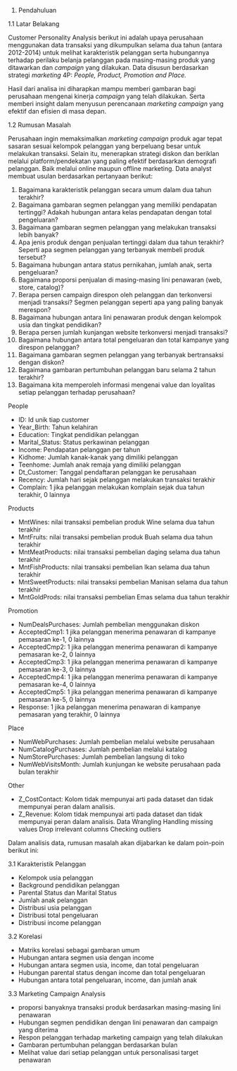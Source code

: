 1. Pendahuluan

1.1 Latar Belakang

Customer Personality Analysis berikut ini adalah upaya perusahaan menggunakan data transaksi yang dikumpulkan selama dua tahun (antara 2012-2014) untuk melihat karakteristik pelanggan serta hubungannya terhadap perilaku belanja pelanggan pada masing-masing produk yang ditawarkan dan *campaign* yang dilakukan. Data disusun berdasarkan strategi *marketing* 4P: *People, Product, Promotion and Place.*

Hasil dari analisa ini diharapkan mampu memberi gambaran bagi  perusahaan mengenai kinerja *campaign* yang telah dilakukan. Serta memberi insight dalam menyusun perencanaan *marketing campaign* yang efektif dan efisien di masa depan. 


1.2 Rumusan Masalah

Perusahaan ingin memaksimalkan *marketing campaign* produk agar tepat sasaran sesuai kelompok pelanggan yang berpeluang besar untuk melakukan transaksi. Selain itu, menerapkan strategi diskon dan beriklan melalui platform/pendekatan yang paling efektif berdasarkan demografi pelanggan. Baik melalui online maupun offline marketing. Data analyst membuat usulan berdasarkan pertanyaan berikut:

1. Bagaimana karakteristik pelanggan secara umum dalam dua tahun terakhir?
2. Bagaimana gambaran segmen pelanggan yang memiliki pendapatan tertinggi? Adakah hubungan antara kelas pendapatan dengan total pengeluaran?
3. Bagaimana gambaran segmen pelanggan yang melakukan transaksi lebih banyak?
4. Apa jenis produk dengan penjualan tertinggi dalam dua tahun terakhir? Seperti apa segmen pelanggan yang terbanyak membeli produk tersebut?
5. Bagaimana hubungan antara status pernikahan, jumlah anak, serta pengeluaran?
6. Bagaimana proporsi penjualan di masing-masing lini penawaran (web, store, catalog)? 
7. Berapa persen campaign direspon oleh pelanggan dan terkonversi menjadi transaksi? Segmen pelanggan seperti apa yang paling banyak merespon?
8. Bagaimana hubungan antara lini penawaran produk dengan kelompok usia dan tingkat pendidikan? 
9. Berapa persen jumlah kunjangan website terkonversi menjadi transaksi?
10. Bagaimana hubungan antara total pengeluaran dan total kampanye yang direspon pelanggan? 
11. Bagaimana gambaran segmen pelanggan yang terbanyak bertransaksi dengan diskon?
12. Bagaimana gambaran pertumbuhan pelanggan baru selama 2 tahun terakhir?
13. Bagaimana kita memperoleh informasi mengenai value dan loyalitas setiap pelanggan terhadap perusahaan?


People

* ID: Id unik tiap customer
* Year_Birth: Tahun kelahiran
* Education: Tingkat pendidikan pelanggan
* Marital_Status: Status perkawinan pelanggan
* Income: Pendapatan pelanggan per tahun
* Kidhome: Jumlah kanak-kanak yang dimiliki pelanggan
* Teenhome: Jumlah anak remaja yang dimiliki pelanggan
* Dt_Customer: Tanggal pendaftaran pelanggan ke perusahaan
* Recency: Jumlah hari sejak pelanggan melakukan transaksi terakhir
* Complain: 1 jika pelanggan melakukan komplain sejak dua tahun terakhir, 0 lainnya

Products

* MntWines: nilai transaksi pembelian produk Wine selama dua tahun terakhir
* MntFruits: nilai transaksi pembelian produk Buah selama dua tahun terakhir
* MntMeatProducts: nilai transaksi pembelian daging selama dua tahun terakhir
* MntFishProducts: nilai transaksi pembelian Ikan selama dua tahun terakhir
* MntSweetProducts: nilai transaksi pembelian Manisan selama dua tahun terakhir
* MntGoldProds: nilai transaksi pembelian Emas selama dua tahun terakhir

Promotion

* NumDealsPurchases: Jumlah pembelian menggunakan diskon
* AcceptedCmp1: 1 jika pelanggan menerima penawaran di kampanye pemasaran ke-1, 0 lainnya
* AcceptedCmp2: 1 jika pelanggan menerima penawaran di kampanye pemasaran ke-2, 0 lainnya
* AcceptedCmp3: 1 jika pelanggan menerima penawaran di kampanye pemasaran ke-3, 0 lainnya
* AcceptedCmp4: 1 jika pelanggan menerima penawaran di kampanye pemasaran ke-4, 0 lainnya
* AcceptedCmp5: 1 jika pelanggan menerima penawaran di kampanye  pemasaran ke-5, 0 lainnya
* Response: 1 jika pelanggan menerima penawaran di kampanye pemasaran yang terakhir, 0 lainnya

Place

* NumWebPurchases: Jumlah pembelian melalui website perusahaan
* NumCatalogPurchases: Jumlah pembelian melalui katalog
* NumStorePurchases: Jumlah pembelian langsung di toko
* NumWebVisitsMonth: Jumlah kunjungan ke website perusahaan pada bulan terakhir

Other

* Z_CostContact: Kolom tidak mempunyai arti pada dataset dan tidak mempunyai peran dalam analisis.
* Z_Revenue: Kolom tidak mempunyai arti pada dataset dan tidak mempunyai peran dalam analisis.
Data Wrangling
Handling missing values
Drop irrelevant columns
Checking outliers

Dalam analisis data, rumusan masalah akan dijabarkan ke dalam poin-poin berikut ini: 

3.1 Karakteristik Pelanggan
* Kelompok usia pelanggan
* Background pendidikan pelanggan
* Parental Status dan Marital Status
* Jumlah anak pelanggan
* Distribusi usia pelanggan
* Distribusi total pengeluaran
* Distribusi income pelanggan

3.2 Korelasi
* Matriks korelasi sebagai gambaran umum
* Hubungan antara segmen usia dengan income
* Hubungan antara segmen usia, income, dan total pengeluaran
* Hubungan parental status dengan income dan total pengeluaran
* Hubungan antara total pengeluaran, income, dan jumlah anak

3.3 Marketing Campaign Analysis
* proporsi banyaknya transaksi produk berdasarkan masing-masing lini penawaran 
* Hubungan segmen pendidikan dengan lini penawaran dan campaign yang diterima
* Respon pelanggan terhadap marketing campaign yang telah dilakukan
* Gambaran pertumbuhan pelanggan berdasarkan bulan
* Melihat value dari setiap pelanggan untuk personalisasi target penawaran
